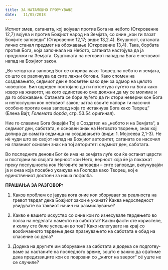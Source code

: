 ```yaml
---
title: ЗА НАТАМОШНО ПРОУЧУВАЊЕ
date:   11/05/2018
---
```


Истиот змев, сатаната, кој војувал против Бога на небото (Открове­ние 12,7) војува и против Божјиот народ на Земјата, со оние „кои ги пазат Божјите заповеди“ (Откровение 12,17; види: 13,2.4). Всушност, сатаната лично станал предмет на обожавање (Откровение 13,4). Така, борбата против Бога, која започнала на Небото, сатаната настојува да ја продолжи на Земјата. Суштината на неговиот напад на Бога е неговиот напад на Божјиот закон.

„Во четвртата заповед Бог се открива како Творец на небото и земјата, со што се разликува од сите лажни богови. Како спомен на создавањето, седмиот ден е посветен како ден за одмор на целото човештво. Бил одреден постојано да ги потсетува луѓето на Бога како извор на животот, на кого единствено сме должни да му се молиме и да го обожаваме. Сатаната се бори луѓето да ги стори неверни кон Бога и непослушни кон неговиот закон; затоа своите напори ги насочил особено против онаа заповед која го истакнува Бога како Творец“ (Елена Вајт, *Големата борба*, стр. 53.54 оригинал).

Ние го славиме Бога бидејќи Тој е Создател на „небото и на Земјата“, а седмиот ден, саботата, е основен знак на Неговото творење, знак кој допира до самата седмица на создавањето (види: 1. Мојсеева 2,1-3). Не нѐ чуди што во својот напад на Божјиот авторитет, сатаната се насочил на главниот основен знак на тој авторитет: седмиот ден, саботата.

Во последните денови Бог ќе има на земјата луѓе кои ќе останат цврсти и постојани во својата верност кон Него, верност која ќе ја покажат преку послушноста кон Неговите заповеди – сите заповеди, вклучувајќи ја и онаа која посебно укажува на Господа како Творец, кој е единствениот достоен за наша пофалба.

**ПРАШАЊА ЗА РАЗГОВОР:**
1. Каков проблем се јавува кога оние кои зборуваат за реалноста на гревот тврдат дека Божјиот закон е укинат? Каква недоследност увидувате во таквиот начин на размислување?

2. Какво е вашето искуство со оние кои го изнесувале тврдењето во полза на неделата наместо на саботата? Какви факти сте користеле, и колку сте биле успешни во тоа? Како излегувате на крај со вообичаеното тврдење дека празнувањето на саботата е обид на спасение со дела?

3. Додека на другите им зборуваме за саботата и додека се подготву­ва­ме за настаните на последното време, зошто е важно да сфатиме дека предизвиците кои се поврзани со „жигот на ѕверот“ сё уште не се случиле?
